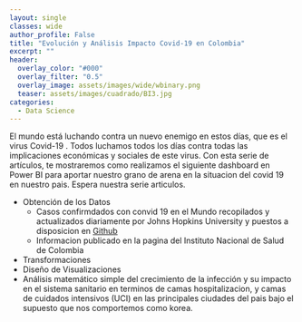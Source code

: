 ```yaml
---
layout: single
classes: wide
author_profile: False
title: "Evolución y Análisis Impacto Covid-19 en Colombia"
excerpt: ""
header:
  overlay_color: "#000"
  overlay_filter: "0.5"
  overlay_image: assets/images/wide/wbinary.png
  teaser: assets/images/cuadrado/BI3.jpg
categories:
  - Data Science
---
```


El mundo está luchando contra un nuevo enemigo en estos días, que es el virus Covid-19 . Todos luchamos todos los días contra todas las implicaciones económicas y sociales de este virus.
Con esta serie de artículos, te mostraremos como realizamos el siguiente dashboard en Power BI para aportar nuestro grano de arena en la situacion del covid 19 en nuestro pais. Espera nuestra serie articulos.

- Obtención de los Datos 
  - Casos confirmdados con convid 19 en el Mundo recopilados y actualizados diariamente por Johns Hopkins University y puestos a disposicion en [Github](https://github.com/CSSEGISandData/COVID-19)
  - Informacion publicado en la pagina del Instituto Nacional de Salud de Colombia
- Transformaciones
- Diseño de Visualizaciones
- Análisis matemático simple del crecimiento de la infección y su impacto en el sistema sanitario en terminos de camas hospitalizacion, y camas de cuidados intensivos (UCI) en las principales ciudades del pais bajo el supuesto que nos comportemos como korea.


<div pbi-resize="powerbi" pbi-resize-src="https://app.powerbi.com/view?r=eyJrIjoiZmQ4MjU5NTUtNzA4ZC00MDZlLThiYmEtOThjNjAwMmE1MzI4IiwidCI6IjYzNWQ2MWM3LTBlMjUtNDk1My1hMDE3LTVmZTcwZTIxZDVjZCJ9" pbi-resize-min-width="414" pbi-default-width="600px" pbi-default-height="137.61714285714285" pbi-resize-width="15" pbi-resize-height="7.06" pbi-resize-load-event="page-load" pbi-resize-header="true" pbi-resize-m-src="https://app.powerbi.com/view?r=eyJrIjoiNDU1YjM1OWEtYjU3Zi00NDg5LWJkN2MtZDA1YThmNDRiZWMwIiwidCI6IjYzNWQ2MWM3LTBlMjUtNDk1My1hMDE3LTVmZTcwZTIxZDVjZCJ9" pbi-resize-m-width="414" pbi-resize-m-height="2100" style="position: relative;"><iframe frameborder="0" allowfullscreen="true"></iframe></div><script>!function(){if(void 0===window.powerbiresizescript){function L(e,t){if(e)for(var i=0;i<e.children.length;i++)if(e.children[i].tagName.toLowerCase()===t.toLowerCase())return e.children[i];return null}function C(e){if(e){var t=e.parentNode,i=L(t,"div");i&&t.removeChild(i);var r=L(t,"span");r&&t.removeChild(r),e.style.position="static",e.style.visibility="visible";var n=L(t,"img");n&&t.removeChild(n)}}function M(e,t){e.setAttribute("data-state",t);for(var i=[{state:"waiting",text:e.getAttribute("pbi-resize-wait-txt")},{state:"loading",text:e.getAttribute("pbi-resize-load-txt")},{state:"loadingnow",text:e.getAttribute("pbi-resize-load-txt")},{state:"ready",text:e.getAttribute("pbi-resize-rdy-txt")},{state:"readynow",text:e.getAttribute("pbi-resize-load-txt")}],r="",n=0;n<i.length;n++)i[n].state===t&&(r=i[n].text);var a=L(e,"span");switch(e.innerHTML=r+a.outerHTML,t){case"loading":e.onclick=function(){M(e,"loadingnow")},e.parentNode.onclick=function(){M(e,"loadingnow")};break;case"readynow":S(),C(L(e.parentNode,"iframe"));break;case"ready":S(),(a=L(e,"span")).style.display="none",e.style.width="auto",e.onclick=function(e){C(L(e.target.parentNode,"iframe"))},e.parentNode.onclick=function(e){C(L(e.target.parentNode,"iframe"))}}}window.powerbiresizescript=1,window.onmessage=function(e){if(function(e){try{if("reportPageLoaded"==JSON.parse(e.data).event)return!0}catch(e){return}}(e)){var t=function(e){for(var t=document.getElementsByTagName("iframe"),i=0;i<t.length;i++)if(t[i].contentWindow===e)return t[i]}(e.source);setTimeout(function(){if(t&&1<t.parentNode.children.length)switch(t.parentNode.getAttribute("pbi-resize-load-event")){case"click":C(t);break;case"page-load":case"seconds-timeout":case"in-view":var e=L(t.parentNode,"div");"loadingnow"===e.getAttribute("data-state")?M(e,"readynow"):M(e,"ready")}},1e3*(t.parentNode.getAttribute("pbi-resize-delay-show")||1))}};var e=function(){for(var e=document.querySelectorAll('[pbi-resize="powerbi"]'),i=0;i<e.length;i++){e[i].style.width="100%";var r=e[i].clientWidth,n=e[i].getAttribute("pbi-resize-min-width"),a=(e[i].getAttribute("height"),e[i].getAttribute("pbi-resize-img")),o=e[i].getAttribute("pbi-resize-m-img")||a,s=e[i].getAttribute("pbi-resize-width"),d=e[i].getAttribute("pbi-resize-height"),l=e[i].getAttribute("pbi-resize-src"),c=e[i].getAttribute("pbi-resize-m-width"),p=e[i].getAttribute("pbi-resize-m-height"),u=e[i].getAttribute("pbi-resize-m-src"),g=e[i].getAttribute("pbi-resize-load-event"),h=e[i].getAttribute("pbi-resize-header"),b=L(e[i],"img"),w=L(e[i],"iframe"),m=w?w.getAttribute("src"):null,f=c/p,v=s/d,y=n<r,x=l&&u?y?l:u:l,A=(w&&w.src==u||b&&b.src==o)&&y&&u!=l,z=(w&&w.src==l||b&&b.src==a)&&!y&&u!=l,N=1<e[i].children.length;if(!m){if(w&&(w.style.position="absolute",w.style.top=0,w.style.left=0,w.style.visibility="hidden"),b&&b.setAttribute("src",!y&&o?o:a),!a&&l&&y||!o&&u&&!y){w.setAttribute("src",!y&&u?u:l),C(w),S();break}if(a&&l||o&&u){var E=L(e[i],"div");switch(M(E,"waiting"),g){case"page-load":W(w.parentNode,x);break;case"seconds-timeout":var k=1e3*parseInt(e[i].getAttribute("pbi-resize-seconds"));t=setTimeout(function(){W(w.parentNode,x)},k);break;case"in-view":N&&!w.src&&H(b)&&W(w.parentNode,x),window.addEventListener("scroll",function(){N&&!w.src&&H(b)&&W(w.parentNode,x)},!1);break;case"click":E.onclick=function(){W(w.parentNode,x)},e[i].firstChild.onclick=function(){W(w.parentNode,x)}}}}m==a&&!a&&l&&y||m==o&&!o&&u&&!y?C(w):(z||A)&&I(e[i].children[0],y,N?a:l,N?o:u,x),N&&(z&&!o&&u||A&&!a&&l)?C(w):!N&&(z&&o&&!u||A&&a&&!l)&&C(w),b&&b.parentNode&&T(b,h,r,y,v,f,d,p),w&&T(w,h,r,y,v,f,d,p)}};function T(e,t,i,r,n,a,o,s){var d=!1;if(a&&s)var l=r?n:a,c=r?o:s;else l=n,c=o;var p="true"==t.toLowerCase()?36:56;if(i<569&&l===16/9)e.parentNode.style.width="568.88px",e.style.width="568.88px",e.style.height=320+p+"px",d=!0;else if(i<=437&&l===4/3)e.parentNode.style.width="426.66px",e.style.width="426.66px",e.style.height=320+p+"px",d=!0;else if(i<320||i/l<320||c<320&&l!==16/9&&l!==4/3){var u=Math.max(i,320)/l;u<320?(e.parentNode.style.width=320*l+"px",e.style.width=320*l+"px",e.style.height=320+p+"px"):(i<320?(e.parentNode.style.width="320px",e.style.width="320px"):(e.parentNode.style.width=i+"px",e.style.width=i+"px"),e.style.height=u+p+"px"),d=!0}else e.parentNode.style.width="100%",e.style.width="100%",e.style.height=Math.max(e.clientWidth/l,320)+p+"px";d&&console.warn("pbi-resize: requested iframe dimension is below the minimum supported dimensions. Minimum supported width is 320px. Minimum supported height is 376px. Change your Power BI report page size to ensure your content looks great when embedded in your web page or blog.")}function H(e){var t=e.getBoundingClientRect();return 0<=t.top&&0<=t.left&&t.bottom<=(window.innerHeight||document.documentElement.clientHeight)&&t.right<=(window.innerWidth||document.documentElement.clientWidth)}function I(e,t,i,r,n){if(i&&r){var a=e.nextElementSibling;e instanceof HTMLImageElement&&a.src&&n!=a.src&&(a.setAttribute("src",n),M(a.nextElementSibling,"loading"));var o=t?i:r;e.setAttribute("src",o)}}function S(){if(-1!==navigator.userAgent.indexOf("MSIE")||0<navigator.appVersion.indexOf("Trident/")){var e=document.createEvent("UIEvents");e.initUIEvent("resize",!0,!1,window,0),window.dispatchEvent(e)}else window.dispatchEvent(new Event("resize"))}function W(e,t){var i=L(e,"iframe"),r=L(e,"div");L(r,"span").style.display="block";var n=document.createElement("style");n.type="text/css";n.innerHTML="@keyframes pbi-resize-spinner {                0% {                    transform: rotate(0deg);                }                100% {                    transform: rotate(360deg);                }            }",document.getElementsByTagName("head")[0].appendChild(n),i.setAttribute("src",t),i.setAttribute("frameborder","0"),i.setAttribute("allowFullScreen","true"),M(r,"loading")}document.addEventListener("DOMContentLoaded",e),window.addEventListener("resize",e),window.addEventListener("orientationchange",e)}}();</script>
